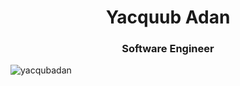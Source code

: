 <h1 align="center">Yacquub Adan</h1>
<h3 align="center">Software Engineer</h3>


<p><img align="center" src="https://github-readme-stats.vercel.app/api/top-langs?username=yacqubadan&show_icons=true&locale=en&layout=compact" alt="yacqubadan" /></p>
